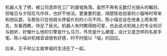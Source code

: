 机器人生了锈，被公司遗弃在工厂的废墟角落。虽然不再有无数灯光镜头的瞩目，但每日与夕阳花鸟作伴，也好不快活。更重要的是，隔壁陈伯伯家的小猫咪时常来和他玩耍。与那些只在他肩头停留片刻的小鸟不同，陈小喵总会在他身上爬来爬去，东看西瞧，待足了辰光。机器人有时瞧得她可爱，也会说点机械上的专业知识与她听，好像什么他的引擎是什么马力，外壳是什么硬度，设计又是怎样的名家手笔。陈小喵对机械音调很有好感，时不时报以「喵」的回应。

后来，王子和公主就幸福的生活在了一起。